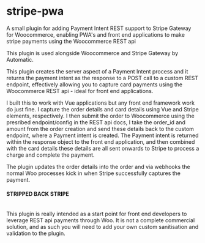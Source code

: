 # stripe-pwa
A small plugin for adding Payment Intent REST support to Stripe Gateway for Woocommerce, enabling PWA's and front end applications to make stripe payments using the Woocommerce REST api

This plugin is used alongside Woocommerce and Stripe Gateway by Automatic.

This plugin creates the server aspect of a Payment Intent process and it returns the payment intent as the response to a POST call to a custom REST endpoint, effectively allowing you to capture card payments using the Woocommerce REST api - ideal for front end applications.

I built this to work with Vue applications but any front end framework work do just fine. I capture the order details and card details using Vue and Stripe elements, respectively. I then submit the order to Woocommerce using the presribed endpoint/config in the REST api docs, I take the order_id and amount from the order creation and send these details back to the custom endpoint, where a Payment intent is created. The Payment intent is returned within the response object to the front end application, and then combined with the card details these details are all sent onwards to Stripe to process a charge and complete the payment.

The plugin updates the order details into the order and via webhooks the normal Woo processes kick in when Stripe successfully captures the payment.

<h4>STRIPPED BACK STRIPE</h4><br>
This plugin is really intended as a start point for front end developers to leverage REST api payments through Woo. It is not a complete commercial solution, and as such you will need to add your own custom sanitisation and validation to the plugin.
